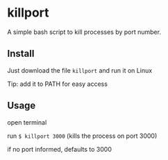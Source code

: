 # killport
A simple bash script to kill processes by port number.

## Install
Just download the file `killport` and run it on Linux

Tip: add it to PATH for easy access

## Usage 
open terminal

run ```$ killport 3000```  (kills the process on port 3000)

if no port informed, defaults to 3000


